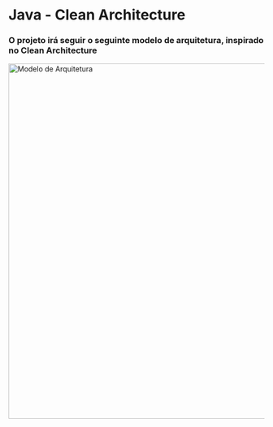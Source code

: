 <h1>Java - Clean Architecture</h1>

### O projeto irá seguir o seguinte modelo de arquitetura, inspirado no Clean Architecture

<img 
src="https://user-images.githubusercontent.com/30940498/110534690-23774680-80fe-11eb-8835-c45fc3a7f464.png" 
alt="Modelo de Arquitetura" 
width="800" 
height="700">


